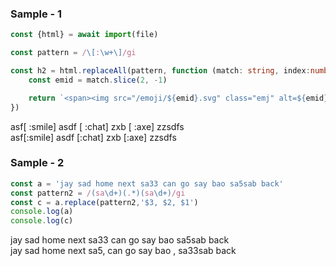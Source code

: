 ### Sample - 1
```typescript
const {html} = await import(file)

const pattern = /\[:\w+\]/gi

const h2 = html.replaceAll(pattern, function (match: string, index:number) {
    const emid = match.slice(2, -1)

    return `<span><img src="/emoji/${emid}.svg" class="emj" alt=${emid}/></span>`
})
```
asf[ :smile] asdf [ :chat] zxb [ :axe] zzsdfs  
asf[:smile] asdf [:chat] zxb [:axe] zzsdfs

### Sample - 2
```javascript
const a = 'jay sad home next sa33 can go say bao sa5sab back'
const pattern2 = /(sa\d+)(.*)(sa\d+)/gi
const c = a.replace(pattern2,'$3, $2, $1')
console.log(a)
console.log(c)
```
jay sad home next sa33 can go say bao sa5sab back  
jay sad home next sa5,  can go say bao , sa33sab back
